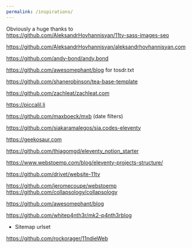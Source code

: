 ```yaml
---
permalink: /inspirations/
---
```


Obviously a huge thanks to https://github.com/AleksandrHovhannisyan/11ty-sass-images-seo

https://github.com/AleksandrHovhannisyan/aleksandrhovhannisyan.com

https://github.com/andy-bond/andy.bond

https://github.com/awesomephant/blog for tosdr.txt

https://github.com/shanerobinson/tea-base-template

https://github.com/zachleat/zachleat.com

https://piccalil.li

https://github.com/maxboeck/mxb (date filters)

https://github.com/siakaramalegos/sia.codes-eleventy

https://geekosaur.com

https://github.com/thiagomgd/eleventy_notion_starter

https://www.webstoemp.com/blog/eleventy-projects-structure/

https://github.com/drivet/website-11ty

https://github.com/jeromecoupe/webstoemp
https://github.com/collapsology/collapsology

https://github.com/awesomephant/blog

https://github.com/whitep4nth3r/mk2-p4nth3rblog
- Sitemap urlset

https://github.com/rockorager/11ndieWeb